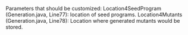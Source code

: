 Parameters that should be customized:
Location4SeedProgram (Generation.java, Line77): location of seed programs.
Location4Mutants (Generation.java, Line78): Location where generated mutants would be stored.
